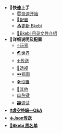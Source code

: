 * **🌱快速上手**
  * [😇快速开始](QuickStart.md)
  * [💾配置](Configure.md)
  * [📤更新 Bkebi](UpdateBkebi.md)
  * [📑Bkebi 目录文件介绍](BkebiFileTree.md)
* **🧐详细说明及配置**
  * [⭐️玩家](Player.md)
  * [🌏世界](World.md)
  * [✈️传送](Teleport.md)
  * [👀透视](Esp.md)
  * [🕶视图](Visuals.md)
  * [🛠设置](Settings.md)
  * [🔗其他](Others.md)
  * [⌨️热键](Hotkeys.md)
  * [🗃调试](Debug.md)
* [**❓虚空终端--Q&A**](QA.md)
* [**✈️Json传送**](JSON_Teleport.md)
* [**🚫Bkebi 黑名单**](BlackList.md)

